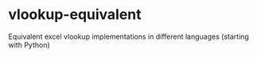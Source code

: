 # vlookup-equivalent
Equivalent excel vlookup implementations in different languages (starting with Python)
